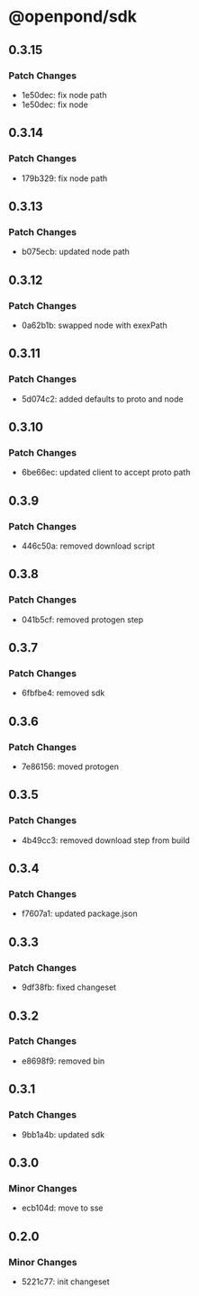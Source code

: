 # @openpond/sdk

## 0.3.15

### Patch Changes

- 1e50dec: fix node path
- 1e50dec: fix node

## 0.3.14

### Patch Changes

- 179b329: fix node path

## 0.3.13

### Patch Changes

- b075ecb: updated node path

## 0.3.12

### Patch Changes

- 0a62b1b: swapped node with exexPath

## 0.3.11

### Patch Changes

- 5d074c2: added defaults to proto and node

## 0.3.10

### Patch Changes

- 6be66ec: updated client to accept proto path

## 0.3.9

### Patch Changes

- 446c50a: removed download script

## 0.3.8

### Patch Changes

- 041b5cf: removed protogen step

## 0.3.7

### Patch Changes

- 6fbfbe4: removed sdk

## 0.3.6

### Patch Changes

- 7e86156: moved protogen

## 0.3.5

### Patch Changes

- 4b49cc3: removed download step from build

## 0.3.4

### Patch Changes

- f7607a1: updated package.json

## 0.3.3

### Patch Changes

- 9df38fb: fixed changeset

## 0.3.2

### Patch Changes

- e8698f9: removed bin

## 0.3.1

### Patch Changes

- 9bb1a4b: updated sdk

## 0.3.0

### Minor Changes

- ecb104d: move to sse

## 0.2.0

### Minor Changes

- 5221c77: init changeset
